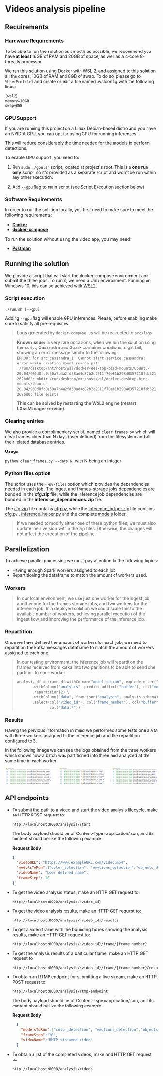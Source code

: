 # Videos analysis pipeline

## Requirements

### Hardware Requirements

To be able to run the solution as smooth as possible, we recommend you have **at least** 16GB of RAM and 20GB of space, as well as a 4-core 8-threads processor.

We ran this solution using Docker with WSL 2, and assigned to this solution all the cores, 10GB of RAM and 8GB of swap. To do so, please go to `%UserProfile%` and create or edit a file named .wslconfig with the following lines:

```
[wsl2]
memory=10GB
swap=8GB
```

### GPU Support

If you are running this project on a Linux Debian-based distro and you have an NVIDIA GPU, you can opt for using GPU for running inferences.

This will reduce considerably the time needed for the models to perform detections.

To enable GPU support, you need to:

1. Run `sudo ./gpu.sh` script, located at project's root. This is a **one run only** script, so it's provided as a separate script and won't be run within any other execution.

2. Add `--gpu` flag to main script (see Script Execution section below)

### Software Requirements

In order to run the solution locally, you first need to make sure to meet the following requirements:

- [**Docker**](https://docs.docker.com/get-docker/) 
- [**docker-compose**](https://docs.docker.com/compose/install/)

To run the solution without using the video app, you may need:

- [**Postman**](https://www.postman.com/downloads/)

## Running the solution

We provide a script that will start the docker-compose environment and submit the three jobs. To run it, we need a Unix environment. Running on Windows 10, this can be achieved with [WSL2](https://docs.microsoft.com/en-us/windows/wsl/install-win10). 

### Script execution

```shell script
./run.sh [--gpu]
```

Adding `--gpu` flag will enable GPU inferences. Please, before enabling make sure to satisfy all pre-requisites.

> Logs generated by `docker-compose up` will be redirected to `src/logs`

> **Known issue:** In very rare occasions, when we run the solution using the script, Cassandra and Spark container creations might fail, showing an error message similar to the following:<br />
> `ERROR: for src_cassandra_1  Cannot start service cassandra: error while creating mount source path '/run/desktop/mnt/host/wsl/docker-desktop-bind-mounts/Ubuntu-20.04/920d8fc0a50a7b4a2fd38ad0c82b2c2011f70e61b29840357210feb521262bd0': mkdir /run/desktop/mnt/host/wsl/docker-desktop-bind-mounts/Ubuntu-20.04/920d8fc0a50a7b4a2fd38ad0c82b2c2011f70e61b29840357210feb521262bd0: file exists`
> <br />
>
> **This can be solved by restarting the WSL2 engine (restart LXssManager service).**

### Clearing entries

We also provide a complimentary script, named `clear_frames.py` which will clear frames older than N days (user defined) from the filesystem and all their related database entries.

**Usage**

`python clear_frames.py --days N`, with N being an integer
### Python files option

The script uses the `--py-files` option which provides the dependencies needed in each job. The ingest and
frames-storage jobs dependencies are bundled in the **cfg.zip** file, while the inference job dependencies are bundled in the **inference_dependencies.zip** file.

The [cfg.zip](src/spark/cfg.zip) file contains [cfg.py](src/spark/cfg.py), while
the [inference_helper.zip](src/spark/inference_dependencies.zip) file contains [cfg.py](src/spark/cfg.py)
, [inference_helper.py](src/spark/inference_helper.py) and the complete [models](src/spark/models/) folder.

> If we needed to modify either one of these python files, we must also update their version within the zip files. Otherwise, the changes will not affect the execution of the pipeline.

## Parallelization

To achieve parallel processing we must pay attention to the following topics:
- Having enough Spark workers assigned to each job
- Repartitioning the dataframe to match the amount of workers used.

### Workers

> In our local environment, we use just one worker for the ingest job, another one for the frames storage jobs, and two workers for the inference job. In a deployed solution we could scale this to the available number of workers, achieving parallel execution of the ingest flow and improving the performance of the inference job.

### Repartition

Once we have defined the amount of workers for each job, we need to repartition the kafka messages dataframe to match the amount of workers assigned to each one.

> In our testing environment, the inference job will repartition the frames received from kafka into two partitions to be able to send one partition to each worker.

> ```python
> analysis_df = frame_df.withColumn("model_to_run", explode_outer("models_to_run")) \
>        .withColumn("analysis", predict_udf(col("buffer"), col("model_to_run"), col("frame_number"))) \
>        .repartition(2) \
>        .withColumn("data", from_json("analysis", analysis_schema)) \
>        .select(col("video_id"), col("frame_number"), col("buffer"), col("timestamp").alias("video_timestamp"),
>                col("data.*"))
> ```

### Results

Having the previous information in mind we performed some tests one a VM with three workers assigned to the inference job and the repartition configured to 3.

In the following image we can see the logs obtained from the three workers which shows how a batch was partitioned into three and analyzed at the same time in each worker.

![parallelization-logs](./docs/images/parallelization-logs.png)

## API endpoints

- To submit the path to a video and start the video analysis lifecycle, make an HTTP POST request to:

    ```http request
    http://localhost:8000/analysis/start
    ```
  The body payload should be of Content-Type=application/json, and its content should be like the following example

  **Request Body**
    ```json
    {
      "videoURL": "https://www.exampleURL.com/video.mp4",
      "modelsToRun":["color_detection", "emotions_detection","objects_detection"],
      "videoName": "User defined name",
      "frameStep": 10
    }
    ```
- To get the video analysis status, make an HTTP GET request to:

    ```http request
    http://localhost:8000/analysis/{video_id}
    ```

- To get the video analysis results, make an HTTP GET request to:

    ```http request
    http://localhost:8000/analysis/{video_id}/results
    ```

- To get a video frame with the bounding boxes showing the analysis results, make an HTTP GET request to:

    ```http request
    http://localhost:8000/analysis/{video_id}/frame/{frame_number}
    ```
- To get the analysis results of a particular frame, make an HTTP GET request to:

    ```http request
    http://localhost:8000/analysis/{video_id}/frame/{frame_number}/results
    ```

- To obtain an RTMP endpoint for submitting a live stream, make an HTTP POST request to:

    ```http request
    http://localhost:8000/analysis/rtmp-endpoint
    ```
  The body payload should be of Content-Type=application/json, and its content should be like the following example

  **Request Body**
  ```json
    {
      "modelsToRun":["color_detection", "emotions_detection","objects_detection"],
      "frameStep":"10",
      "videoName":"RMTP streamed video"
    }
  ```

- To obtain a list of the completed videos, make and HTTP GET request to:

  ```http request
  http://localhost:8000/analysis/videos
  ```